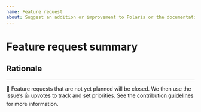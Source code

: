 ```yaml
---
name: Feature request
about: Suggest an addition or improvement to Polaris or the documentation
---
```


# Feature request summary

<!--
Write a short description of the feature here ↓
-->


## Rationale

<!--
Explain the benefit of this feature
-->

---

🌟 Feature requests that are not yet planned will be closed. We then use the issue’s [:+1: upvotes](https://help.github.com/articles/about-conversations-on-github/) to track and set priorities. See the [contribution guidelines](https://github.com/Shopify/polaris-react/blob/master/.github/CONTRIBUTING.md) for more information.
